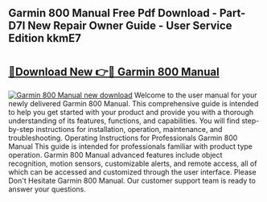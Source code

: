 ## Garmin 800 Manual Free Pdf Download - Part-D7I New Repair Owner Guide - User Service Edition kkmE7

# <h2><a href="http://cf16934.oget.top/?id=Garmin+800+Manual">🔗Download New 👉🔴 Garmin 800 Manual</a></h2>

[![Garmin 800 Manual new download](https://i.imgur.com/5g1atiW.png)](http://cf16934.oget.top/?id=Garmin+800+Manual)
Welcome to the user manual for your newly delivered Garmin 800 Manual. This comprehensive guide is intended to help you get started with your product and provide you with a thorough understanding of its features, functions, and capabilities. You will find step-by-step instructions for installation, operation, maintenance, and troubleshooting. Operating Instructions for Professionals Garmin 800 Manual This guide is intended for professionals familiar with product type operation. Garmin 800 Manual advanced features include object recognition, motion sensors, customizable alerts, and remote access, all of which can be accessed and customized through the user interface. Please Don't Hesitate Garmin 800 Manual. Our customer support team is ready to answer your questions.
